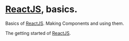 # [ReactJS][1], basics.

Basics of [ReactJS][1]. Making Components and using them.

The getting started of [ReactJS][1].









[1]: https://facebook.github.io/react/
